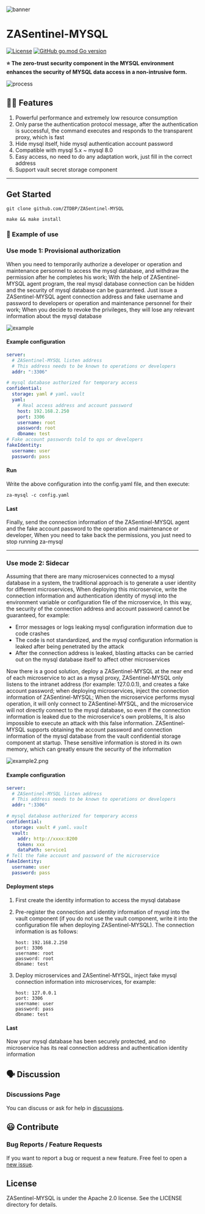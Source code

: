 ![banner](./docs/logo.png)
# ZASentinel-MYSQL
[![License](https://img.shields.io/badge/License-Apache%202.0-blue.svg)](https://opensource.org/licenses/Apache-2.0) [![GitHub go.mod Go version](https://img.shields.io/github/go-mod/go-version/ZTDBP/ZASentinel-MYSQL)](https://github.com/ZTDBP/ZASentinel-MYSQL/blob/master/go.mod)



**⭐ The zero-trust security component in the MYSQL environment enhances the security of MYSQL data access in a non-intrusive form.**



![process](./docs/process.png)

## 💪🏻 Features
1. Powerful performance and extremely low resource consumption
2. Only parse the authentication protocol message, after the authentication is successful, the command executes and responds to the transparent proxy, which is fast
3. Hide mysql itself, hide mysql authentication account password
4. Compatible with mysql 5.x ~ mysql 8.0
5. Easy access, no need to do any adaptation work, just fill in the correct address
6. Support vault secret storage component
----



## Get Started

```shell
git clone github.com/ZTDBP/ZASentinel-MYSQL

make && make install
```



### 👋 Example of use 

### Use mode 1: Provisional authorization
When you need to temporarily authorize a developer or operation and maintenance personnel to access the mysql database, and withdraw the permission after he completes his work;
With the help of ZASentinel-MYSQL agent program, the real mysql database connection can be hidden and the security of mysql database can be guaranteed.
Just issue a ZASentinel-MYSQL agent connection address and fake username and password to developers or operation and maintenance personnel for their work;
When you decide to revoke the privileges, they will lose any relevant information about the mysql database


![example](./docs/example1.png)

#### Example configuration 

```yaml
server:
  # ZASentinel-MYSQL listen address
  # This address needs to be known to operations or developers
  addr: ":3306"

# mysql database authorized for temporary access
confidential:
  storage: yaml # yaml、vault
  yaml:
    # Real access address and account password
    host: 192.168.2.250
    port: 3306
    username: root
    password: root
    dbname: test
# Fake account passwords told to ops or developers
fakeIdentity:
  username: user
  password: pass
```

#### Run
Write the above configuration into the config.yaml file, and then execute:

```shell
za-mysql -c config.yaml
```


#### Last
Finally, send the connection information of the ZASentinel-MYSQL agent and the fake account 
password to the operation and maintenance or developer,
When you need to take back the permissions, you just need to stop running za-mysql

----


### Use mode 2: Sidecar
Assuming that there are many microservices connected to a mysql database in a system, 
the traditional approach is to generate a user identity for different microservices,
When deploying this microservice, write the connection information and authentication 
identity of mysql into the environment variable or configuration file of the microservice,
In this way, the security of the connection address and account password cannot be guaranteed, 
for example:
- Error messages or logs leaking mysql configuration information due to code crashes
- The code is not standardized, and the mysql configuration information is leaked after being penetrated by the attack
- After the connection address is leaked, blasting attacks can be carried out on the mysql database itself to affect other microservices

Now there is a good solution, deploy a ZASentinel-MYSQL at the near end of each microservice to act as a mysql proxy, ZASentinel-MYSQL only listens to the intranet address (for example: 127.0.0.1), and creates a fake account password; when deploying microservices, inject the connection information of ZASentinel-MYSQL; When the microservice performs mysql operation, it will only connect to ZASentinel-MYSQL, and the microservice will not directly connect to the mysql database, so even if the connection information is leaked due to the microservice's own problems, It is also impossible to execute an attack with this false information. ZASentinel-MYSQL supports obtaining the account password and connection information of the mysql database from the vault confidential storage component at startup. These sensitive information is stored in its own memory, which can greatly ensure the security of the information

![example2.png](./docs/example2.png)

#### Example configuration

```yaml
server:
  # ZASentinel-MYSQL listen address
  # This address needs to be known to operations or developers
  addr: ":3306"

# mysql database authorized for temporary access
confidential:
  storage: vault # yaml、vault
  vault:
    addr: http://xxxx:8200
    token: xxx
    dataPath: service1
# Tell the fake account and password of the microservice
fakeIdentity:
  username: user
  password: pass
```

#### Deployment steps
1. First create the identity information to access the mysql database

2. Pre-register the connection and identity information of mysql into the vault component (if you do not use the vault component, write it into the configuration file when deploying ZASentinel-MYSQL). The connection information is as follows:

   ```shell
   host: 192.168.2.250
   port: 3306
   username: root
   password: root
   dbname: test
   ```
3. Deploy microservices and ZASentinel-MYSQL, inject fake mysql connection information into microservices, for example:

   ```shell
   host: 127.0.0.1
   port: 3306
   username: user
   password: pass
   dbname: test
   ```

   

#### Last
Now your mysql database has been securely protected, and no microservice has its real connection address and authentication identity information



## 🗣️ Discussion

### Discussions Page

You can discuss or ask for help in [discussions](https://github.com/ZTDBP/ZASentinel-MYSQL).



## 😃 Contribute

### Bug Reports / Feature Requests
If you want to report a bug or request a new feature. Free feel to open a [new issue](https://github.com/ZTDBP/ZASentinel-MYSQL/issues).




## License

ZASentinel-MYSQL is under the Apache 2.0 license. See the LICENSE directory for details.